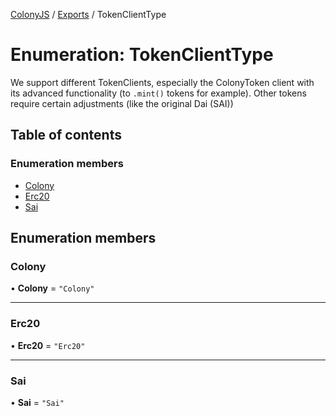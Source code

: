 [ColonyJS](../README.md) / [Exports](../modules.md) / TokenClientType

# Enumeration: TokenClientType

We support different TokenClients, especially the ColonyToken client with
its advanced functionality (to `.mint()` tokens for example). Other tokens
require certain adjustments (like the original Dai (SAI))

## Table of contents

### Enumeration members

- [Colony](TokenClientType.md#colony)
- [Erc20](TokenClientType.md#erc20)
- [Sai](TokenClientType.md#sai)

## Enumeration members

### Colony

• **Colony** = `"Colony"`

___

### Erc20

• **Erc20** = `"Erc20"`

___

### Sai

• **Sai** = `"Sai"`
